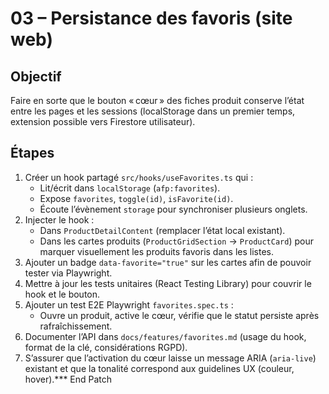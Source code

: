 # 03 – Persistance des favoris (site web)

## Objectif
Faire en sorte que le bouton « cœur » des fiches produit conserve l’état entre les pages et les sessions (localStorage dans un premier temps, extension possible vers Firestore utilisateur).

## Étapes
1. Créer un hook partagé `src/hooks/useFavorites.ts` qui :
   - Lit/écrit dans `localStorage` (`afp:favorites`).
   - Expose `favorites`, `toggle(id)`, `isFavorite(id)`.
   - Écoute l’évènement `storage` pour synchroniser plusieurs onglets.
2. Injecter le hook :
   - Dans `ProductDetailContent` (remplacer l’état local existant).
   - Dans les cartes produits (`ProductGridSection` → `ProductCard`) pour marquer visuellement les produits favoris dans les listes.
3. Ajouter un badge `data-favorite="true"` sur les cartes afin de pouvoir tester via Playwright.
4. Mettre à jour les tests unitaires (React Testing Library) pour couvrir le hook et le bouton.
5. Ajouter un test E2E Playwright `favorites.spec.ts` :
   - Ouvre un produit, active le cœur, vérifie que le statut persiste après rafraîchissement.
6. Documenter l’API dans `docs/features/favorites.md` (usage du hook, format de la clé, considérations RGPD).
7. S’assurer que l’activation du cœur laisse un message ARIA (`aria-live`) existant et que la tonalité correspond aux guidelines UX (couleur, hover).*** End Patch
